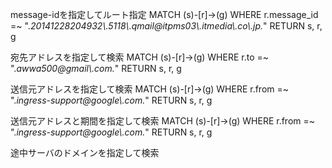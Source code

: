 message-idを指定してルート指定
MATCH (s)-[r]->(g) WHERE r.message_id =~ ".*20141228204932\\.5118\\.qmail@itpms03\\.itmedia\\.co\\.jp.*" RETURN s, r, g

宛先アドレスを指定して検索
MATCH (s)-[r]->(g) WHERE r.to =~ ".*awwa500@gmail\\.com.*" RETURN s, r, g

送信元アドレスを指定して検索
MATCH (s)-[r]->(g) WHERE r.from =~ ".*ingress-support@google\\.com.*" RETURN s, r, g

送信元アドレスと期間を指定して検索
MATCH (s)-[r]->(g) WHERE r.from =~ ".*ingress-support@google\\.com.*" RETURN s, r, g


途中サーバのドメインを指定して検索
